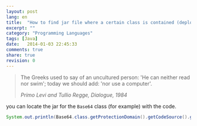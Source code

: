 ```yaml
---
layout: post
lang: en
title:  "How to find jar file where a certain class is contained (deployed in GlassFish)."
excerpt: ""
category: "Programming Languages"
tags: [Java]
date:   2014-01-03 22:45:33
comments: true
share: true
revision: 0
---
```


> The Greeks used to say of an uncultured person: 'He can neither read nor swim'; today we should add: 'nor use a computer'.
>
> <cite>Primo Levi and Tullio Regge, Dialogue, 1984</cite>

you can locate the jar for the `Base64` class (for example) with the code.

```java
System.out.println(Base64.class.getProtectionDomain().getCodeSource().getLocation());
```

